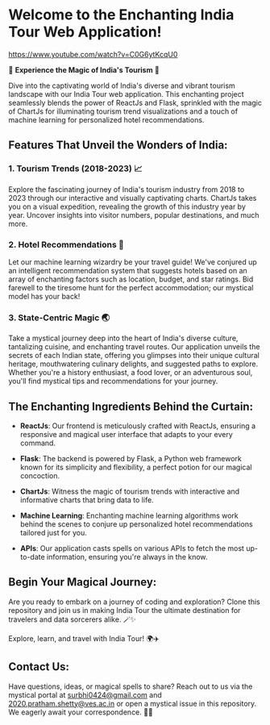 # Welcome to the Enchanting India Tour Web Application!
https://www.youtube.com/watch?v=C0G6ytKcqU0

🌟 **Experience the Magic of India's Tourism** 🌟

Dive into the captivating world of India's diverse and vibrant tourism landscape with our India Tour web application. This enchanting project seamlessly blends the power of ReactJs and Flask, sprinkled with the magic of ChartJs for illuminating tourism trend visualizations and a touch of machine learning for personalized hotel recommendations.

## Features That Unveil the Wonders of India:

### 1. Tourism Trends (2018-2023) 📈

Explore the fascinating journey of India's tourism industry from 2018 to 2023 through our interactive and visually captivating charts. ChartJs takes you on a visual expedition, revealing the growth of this industry year by year. Uncover insights into visitor numbers, popular destinations, and much more.

### 2. Hotel Recommendations 🏨

Let our machine learning wizardry be your travel guide! We've conjured up an intelligent recommendation system that suggests hotels based on an array of enchanting factors such as location, budget, and star ratings. Bid farewell to the tiresome hunt for the perfect accommodation; our mystical model has your back!

### 3. State-Centric Magic 🌏

Take a mystical journey deep into the heart of India's diverse culture, tantalizing cuisine, and enchanting travel routes. Our application unveils the secrets of each Indian state, offering you glimpses into their unique cultural heritage, mouthwatering culinary delights, and suggested paths to explore. Whether you're a history enthusiast, a food lover, or an adventurous soul, you'll find mystical tips and recommendations for your journey.

## The Enchanting Ingredients Behind the Curtain:

- **ReactJs**: Our frontend is meticulously crafted with ReactJs, ensuring a responsive and magical user interface that adapts to your every command.

- **Flask**: The backend is powered by Flask, a Python web framework known for its simplicity and flexibility, a perfect potion for our magical concoction.

- **ChartJs**: Witness the magic of tourism trends with interactive and informative charts that bring data to life.

- **Machine Learning**: Enchanting machine learning algorithms work behind the scenes to conjure up personalized hotel recommendations tailored just for you.

- **APIs**: Our application casts spells on various APIs to fetch the most up-to-date information, ensuring you're always in the know.

## Begin Your Magical Journey:

Are you ready to embark on a journey of coding and exploration? Clone this repository and join us in making India Tour the ultimate destination for travelers and data sorcerers alike. 🪄✨

Explore, learn, and travel with India Tour! 🌍✈️

## Contact Us:

Have questions, ideas, or magical spells to share? Reach out to us via the mystical portal at surbhi0424@gmail.com and 2020.pratham.shetty@ves.ac.in or open a mystical issue in this repository. We eagerly await your correspondence. 💌🔮
